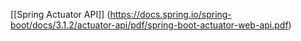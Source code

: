 [[Spring Actuator API]] (https://docs.spring.io/spring-boot/docs/3.1.2/actuator-api/pdf/spring-boot-actuator-web-api.pdf)
